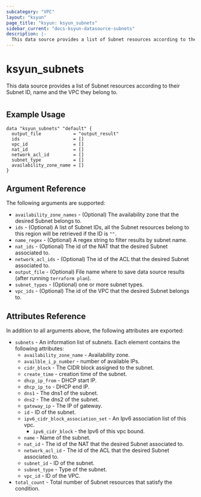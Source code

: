 ```yaml
---
subcategory: "VPC"
layout: "ksyun"
page_title: "ksyun: ksyun_subnets"
sidebar_current: "docs-ksyun-datasource-subnets"
description: |-
  This data source provides a list of Subnet resources according to their Subnet ID, name and the VPC they belong to.
---
```


# ksyun_subnets

This data source provides a list of Subnet resources according to their Subnet ID, name and the VPC they belong to.

#

## Example Usage

```hcl
data "ksyun_subnets" "default" {
  output_file            = "output_result"
  ids                    = []
  vpc_id                 = []
  nat_id                 = []
  network_acl_id         = []
  subnet_type            = []
  availability_zone_name = []
}
```

## Argument Reference

The following arguments are supported:

* `availability_zone_names` - (Optional) The availability zone that the desired Subnet belongs to.
* `ids` - (Optional) A list of Subnet IDs, all the Subnet resources belong to this region will be retrieved if the ID is `""`.
* `name_regex` - (Optional) A regex string to filter results by subnet name.
* `nat_ids` - (Optional) The id of the NAT that the desired Subnet associated to.
* `network_acl_ids` - (Optional) The id of the ACL that the desired Subnet associated to.
* `output_file` - (Optional) File name where to save data source results (after running `terraform plan`).
* `subnet_types` - (Optional) one or more subnet types.
* `vpc_ids` - (Optional) The id of the VPC that the desired Subnet belongs to.

## Attributes Reference

In addition to all arguments above, the following attributes are exported:

* `subnets` - An information list of subnets. Each element contains the following attributes:
  * `availability_zone_name` - Availability zone.
  * `availble_i_p_number` - number of available IPs.
  * `cidr_block` - The CIDR block assigned to the subnet.
  * `create_time` - creation time of the subnet.
  * `dhcp_ip_from` - DHCP start IP.
  * `dhcp_ip_to` - DHCP end IP.
  * `dns1` - The dns1 of the subnet.
  * `dns2` - The dns2 of the subnet.
  * `gateway_ip` - The IP of gateway.
  * `id` - ID of the subnet.
  * `ipv6_cidr_block_association_set` - An Ipv6 association list of this vpc.
    * `ipv6_cidr_block` - the Ipv6 of this vpc bound.
  * `name` - Name of the subnet.
  * `nat_id` - The id of the NAT that the desired Subnet associated to.
  * `network_acl_id` - The id of the ACL that the desired Subnet associated to.
  * `subnet_id` - ID of the subnet.
  * `subnet_type` - Type of the subnet.
  * `vpc_id` - ID of the VPC.
* `total_count` - Total number of Subnet resources that satisfy the condition.


